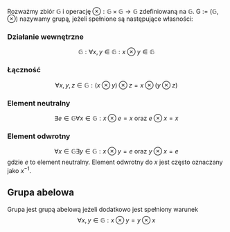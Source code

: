 Rozważmy zbiór $\mathbb{G}$ i operację $\otimes:\mathbb{G}\times\mathbb{G}\to\mathbb{G}$ zdefiniowaną na $\mathbb{G}$. G := $(\mathbb{G}, \otimes)$ nazywamy grupą, jeżeli spełnione są następujące własności:
### Działanie wewnętrzne
$$
\mathbb{G}:\forall{x, y\in\mathbb{G}}:x\otimes y \in \mathbb{G}
$$
### Łączność 
$$
\forall{x, y,z\in\mathbb{G}}:(x\otimes y )\otimes z=x\otimes(y\otimes z)
$$
### Element neutralny
$$
\exists e \in \mathbb{G} \forall x \in \mathbb{G}: x \otimes e = x \text{ oraz } e\otimes x = x
$$
### Element odwrotny 
$$
\forall x \in \mathbb{G} \exists y \in \mathbb{G}: x \otimes y = e \text{ oraz } y \otimes x = e 
$$
gdzie $e$ to element neutralny. Element odwrotny do $x$ jest często oznaczany jako $x^{-1}$.

## Grupa abelowa
Grupa jest grupą abelową jeżeli dodatkowo jest spełniony warunek
$$
\forall x,y\in \mathbb{G}: x\otimes y = y \otimes x
$$
